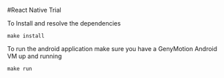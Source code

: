 #React Native Trial

To Install and resolve the dependencies 
```
make install
```

To run the android application make sure you have a GenyMotion Android VM up and running
```
make run
```